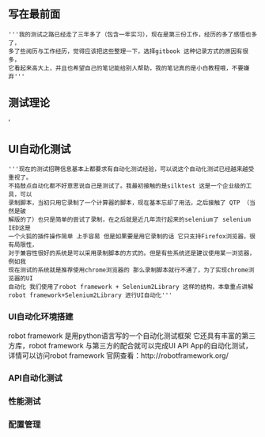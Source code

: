 ## 写在最前面



```
'''我的测试之路已经走了三年多了（包含一年实习），现在是第三份工作，经历的多了感悟也多了，
多了些阅历与工作经历，觉得应该把这些整理一下，选择gitbook 这种记录方式的原因有很多，
它看起来高大上，并且也希望自己的笔记能给别人帮助，我的笔记真的是小白教程哦，不要嫌弃'''
```

## 测试理论

’

## UI自动化测试

```
'''现在的测试招聘信息基本上都要求有自动化测试经验，可以说这个自动化测试已经越来越受重视了。
不捣鼓点自动化都不好意思说自己是测试了。我最初接触的是silktest 这是一个企业级的工具，可以
录制脚本，当初只用它录制了一个计算器的脚本，现在基本忘却了用法，之后接触了 QTP （当然是破
解版的了）也只是简单的尝试了录制，在之后就是近几年流行起来的selenium了 selenium IED这是
一个火狐的插件操作简单 上手容易 但是如果要是用它录制的话 它只支持Firefox浏览器，很有局限性， 
对于兼容性很好的系统是可以采用录制脚本的方式的。但是有些系统还是建议使用某一浏览器，例如我
现在测试的系统就是推荐使用chrome浏览器的 那么录制脚本就行不通了，为了实现chrome浏览器的UI
自动化 我们使用了robot framework + Selenium2Library 这样的结构，本章重点讲解 
robot framework+Selenium2Library 进行UI自动化'''
```

### UI自动化环境搭建

robot framework 是用python语言写的一个自动化测试框架 它还具有丰富的第三方库，robot framework 与第三方的配合就可以完成UI API App的自动化测试，详情可以访问robot framework 官网查看：http:\/\/robotframework.org\/

### API自动化测试

### 性能测试

### 配置管理

